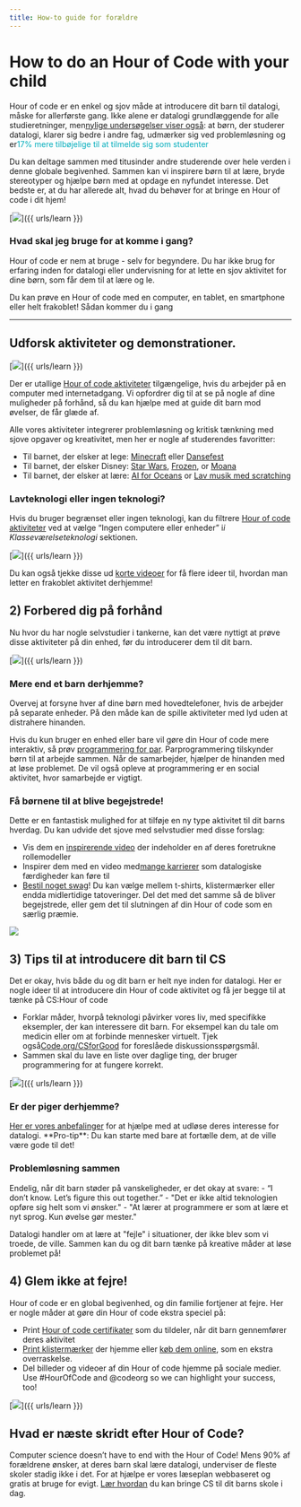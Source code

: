 ```yaml
---
title: How-to guide for forældre
---
```


# How to do an Hour of Code with your child
Hour of code er en enkel og sjov måde at introducere dit barn til datalogi, måske for allerførste gang. Ikke alene er datalogi grundlæggende for alle studieretninger, men<a href="https://medium.com/@codeorg/cs-helps-students-outperform-in-school-college-and-workplace-66dd64a69536">nylige undersøgelser viser også</a>: at børn, der studerer datalogi, klarer sig bedre i andre fag, udmærker sig ved problemløsning og er<font color="00adbc"></b>17% mere tilbøjelige til at tilmelde sig som studenter</font>

Du kan deltage sammen med titusinder andre studerende over hele verden i denne globale begivenhed. Sammen kan vi inspirere børn til at lære, bryde stereotyper og hjælpe børn med at opdage en nyfundet interesse. Det bedste er, at du har allerede alt, hvad du behøver for at bringe en Hour of code i dit hjem!

[<img src="/images/fit-600/Marketing/mother-helping-her-daughter-use-a-laptop-4260325.jpg" />]({{ urls/learn }})

<h3>Hvad skal jeg bruge for at komme i gang?</h3>
Hour of code er nem at bruge - selv for begyndere. Du har ikke brug for erfaring inden for datalogi eller undervisning for at lette en sjov aktivitet for dine børn, som får dem til at lære og le.

Du kan prøve en Hour of code med en computer, en tablet, en smartphone eller helt frakoblet! Sådan kommer du i gang

***

## Udforsk aktiviteter og demonstrationer.

[<img src="/images/fit-600/tutorials.png" />]({{ urls/learn }})

Der er utallige <a href="https://hourofcode.com/us/learn">Hour of code aktiviteter</a> tilgængelige, hvis du arbejder på en computer med internetadgang. Vi opfordrer dig til at se på nogle af dine muligheder på forhånd, så du kan hjælpe med at guide dit barn mod øvelser, de får glæde af.

Alle vores aktiviteter integrerer problemløsning og kritisk tænkning med sjove opgaver og kreativitet, men her er nogle af studerendes favoritter:

- Til barnet, der elsker at lege: <a href="https://code.org/minecraft">Minecraft</a> eller <a href="https://code.org/dance">Dansefest</a>
- Til barnet, der elsker Disney: <a href="https://code.org/starwars">Star Wars</a>, <a href="https://studio.code.org/s/frozen/lesson/1/puzzle/1">Frozen</a>, or <a href="https://partners.disney.com/hour-of-code?cds&cmp=vanity%7Cnatural%7Cus%7Cmoanahoc%7C">Moana</a>
- Til barnet, der elsker at lære: <a href="https://code.org/oceans">AI for Oceans</a> or <a href="https://scratch.mit.edu/projects/editor/?tutorial=music&utm_source=codeorg">Lav musik med scratching</a>

<h3>Lavteknologi eller ingen teknologi?</h3>
Hvis du bruger begrænset eller ingen teknologi, kan du filtrere <a href="https://hourofcode.com/us/learn">Hour of code aktiviteter</a> ved at vælge “Ingen computere eller enheder” i<em>i Klasseværelseteknologi</em> sektionen.

[<img src="/images/fit-500/Marketing/filtering-activities-hoc.jpg" />]({{ urls/learn }})

Du kan også tjekke disse ud <a href="https://www.youtube.com/playlist?list=PLzdnOPI1iJNcpfa4LtbaIl35gqir_5XUu">korte videoer</a> for få flere ideer til, hvordan man letter en frakoblet aktivitet derhjemme!

## 2) Forbered dig på forhånd
Nu hvor du har nogle selvstudier i tankerne, kan det være nyttigt at prøve disse aktiviteter på din enhed, før du introducerer dem til dit barn.

[<img src="/images/fit-600/Marketing/father-and-children-looking-at-a-laptop-4260749.jpg" />]({{ urls/learn }})

<h3>Mere end et barn derhjemme?</h3>
Overvej at forsyne hver af dine børn med hovedtelefoner, hvis de arbejder på separate enheder. På den måde kan de spille aktiviteter med lyd uden at distrahere hinanden.

Hvis du kun bruger en enhed eller bare vil gøre din Hour of code mere interaktiv, så prøv <a href="https://www.youtube.com/watch?v=vgkahOzFH2Q">programmering for par</a>. Parprogrammering tilskynder børn til at arbejde sammen. Når de samarbejder, hjælper de hinanden med at løse problemet. De vil også opleve at programmering er en social aktivitet, hvor samarbejde er vigtigt.

<h3>Få børnene til at blive begejstrede! </h3>
Dette er en fantastisk mulighed for at tilføje en ny type aktivitet til dit barns hverdag. Du kan udvide det sjove med selvstudier med disse forslag:

- Vis dem en <a href="https://www.youtube.com/playlist?list=PLzdnOPI1iJNcadqJAZnbDYShie4gLZQQJ">inspirerende video</a> der indeholder en af deres foretrukne rollemodeller
- Inspirer dem med en video med<a href="https://www.youtube.com/playlist?list=PLzdnOPI1iJNfpD8i4Sx7U0y2MccnrNZuP">mange karrierer</a> som datalogiske færdigheder kan føre til
- <a href="https://store.code.org/">Bestil noget swag</a>! Du kan vælge mellem t-shirts, klistermærker eller endda midlertidige tatoveringer. Del det med det samme så de bliver begejstrede, eller gem det til slutningen af din Hour of code som en særlig præmie.

<a href="https://store.code.org/" target="_blank"><img src="/images/fit-500/Marketing/hourofcodestore.jpg"></a>

## 3) Tips til at introducere dit barn til CS

Det er okay, hvis både du og dit barn er helt nye inden for datalogi. Her er nogle ideer til at introducere din Hour of code aktivitet og få jer begge til at tænke på CS:Hour of code

- Forklar måder, hvorpå teknologi påvirker vores liv, med specifikke eksempler, der kan interessere dit barn. For eksempel kan du tale om medicin eller om at forbinde mennesker virtuelt. Tjek også<a href="https://code.org/csforgood">Code.org/CSforGood</a> for foreslåede diskussionsspørgsmål.
- Sammen skal du lave en liste over daglige ting, der bruger programmering for at fungere korrekt.

[<img src="/images/fit-600/Marketing/girl-sitting-on-sofa-while-using-tablet-computer-4144035.jpg" />]({{ urls/learn }})

<h3>Er der piger derhjemme?</h3>
<a href="https://code.org/girls">Her er vores anbefalinger</a> for at hjælpe med at udløse deres interesse for datalogi. **Pro-tip**: Du kan starte med bare at fortælle dem, at de ville være gode til det!

<h3>Problemløsning sammen</h3>
Endelig, når dit barn støder på vanskeligheder, er det okay at svare:
- “I don’t know. Let’s figure this out together.”
- "Det er ikke altid teknologien opføre sig helt som vi ønsker."
- "At lærer at programmere er som at lære et nyt sprog. Kun øvelse gør mester."

Datalogi handler om at lære at "fejle" i situationer, der ikke blev som vi troede, de ville. Sammen kan du og dit barn tænke på kreative måder at løse problemet på!


## 4) Glem ikke at fejre!

Hour of code er en global begivenhed, og din familie fortjener at fejre. Her er nogle måder at gøre din Hour of code ekstra speciel på:

- Print <a href="https://staging.code.org/certificates">Hour of code certifikater</a> som du tildeler, når dit barn gennemfører deres aktivitet
- <a href="https://staging.hourofcode.com/us/promote/resources#stickers">Print klistermærker</a> der hjemme eller <a href="https://store.code.org/">køb dem online</a>, som en ekstra overraskelse.
- Del billeder og videoer af din Hour of code hjemme på sociale medier. Use #HourOfCode and @codeorg so we can highlight your success, too!

[<img src="/images/fit-600/Marketing/g8TUlHzF.jpeg" />]({{ urls/learn }})

<h2>Hvad er næste skridt efter Hour of Code?</h2>

Computer science doesn’t have to end with the Hour of Code! Mens 90% af forældrene ønsker, at deres barn skal lære datalogi, underviser de fleste skoler stadig ikke i det. For at hjælpe er vores læseplan webbaseret og gratis at bruge for evigt. <a href="https://code.org/yourschool">Lær hvordan</a> du kan bringe CS til dit barns skole i dag.